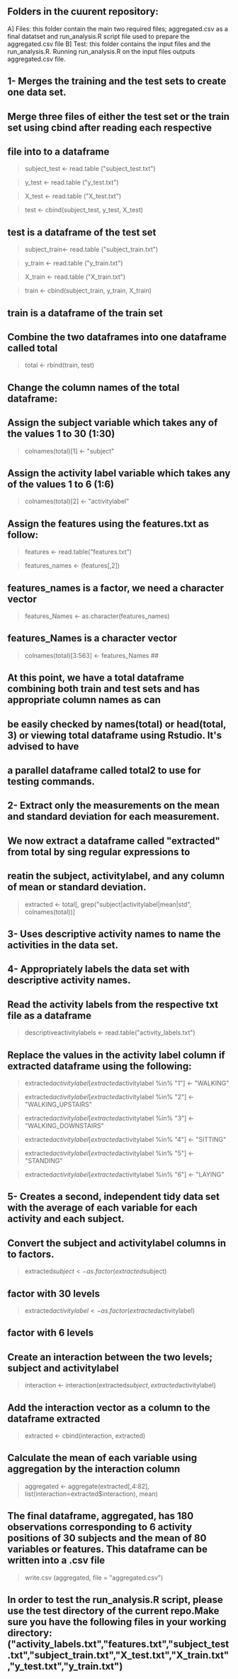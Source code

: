 ## Folders in the cuurent repository:
A] Files: this folder contain the main two required files; aggregated.csv as a final datatset and run_analysis.R script file used to prepare the aggregated.csv file
B] Test: this folder contains the input files and the run_analysis.R. Running run_analysis.R on the input files outputs aggregated.csv file.


## 1- Merges the training and the test sets to create one data set.

## Merge three files of either the test set or the train set using cbind after reading each respective

## file into to a dataframe

> subject_test <- read.table ("subject_test.txt")

> y_test <- read.table ("y_test.txt")

> X_test <- read.table ("X_test.txt")

> test <-  cbind(subject_test, y_test, X_test)

## test is a dataframe of the test set

> subject_train<- read.table ("subject_train.txt")

> y_train <- read.table ("y_train.txt")

> X_train <- read.table ("X_train.txt")

> train <-  cbind(subject_train, y_train, X_train) 

## train is a dataframe of the train set

## Combine the two dataframes into one dataframe called total

> total <- rbind(train, test)

## Change the column names of the total dataframe:

##  Assign the subject variable which takes any of the values 1 to 30 (1:30)

> colnames(total)[1] <- "subject" 

## Assign the activity label variable which takes any of the values 1 to 6 (1:6)

> colnames(total)[2] <- "activitylabel" 

## Assign the features using the features.txt as follow:

> features <- read.table("features.txt")

> features_names <- (features[,2]) 

## features_names is a factor, we need a character vector

> features_Names <- as.character(features_names) 

## features_Names is a character vector

> colnames(total)[3:563] <- features_Names ## 

## At this point, we have a total dataframe combining both train and test sets and has appropriate column names as can
## be easily checked by names(total) or head(total, 3) or viewing total dataframe using Rstudio. It's advised to have 
## a parallel dataframe called total2 to use for testing commands.

## 2- Extract only the measurements on the mean and standard deviation for each measurement.

## We now extract a dataframe called "extracted" from total by sing regular expressions to
## reatin the subject, activitylabel, and any column of mean or standard deviation.

> extracted <- total[, grep("subject|activitylabel|mean|std", colnames(total))]

## 3- Uses descriptive activity names to name the activities in the data set.
## 4- Appropriately labels the data set with descriptive activity names. 

##  Read the activity labels from the respective txt file as a dataframe

> descriptiveactivitylabels <- read.table("activity_labels.txt") 

## Replace the values in the activity label column if extracted dataframe using the following:

> extracted$activitylabel[extracted$activitylabel %in% "1"] <- "WALKING"

> extracted$activitylabel[extracted$activitylabel %in% "2"] <- "WALKING_UPSTAIRS"

> extracted$activitylabel[extracted$activitylabel %in% "3"] <- "WALKING_DOWNSTAIRS"

> extracted$activitylabel[extracted$activitylabel %in% "4"] <- "SITTING"

> extracted$activitylabel[extracted$activitylabel %in% "5"] <- "STANDING"

> extracted$activitylabel[extracted$activitylabel %in% "6"] <- "LAYING"

## 5- Creates a second, independent tidy data set with the average of each variable for each activity and each subject.  

## Convert the subject and activitylabel columns in to factors.

> extracted$subject <- as.factor(extracted$subject) 

## factor with 30 levels

> extracted$activitylabel <- as.factor(extracted$activitylabel) 

## factor with 6 levels

## Create an interaction between the two levels; subject and activitylabel

> interaction <- interaction(extracted$subject, extracted$activitylabel)

## Add the interaction vector as a column to the dataframe extracted

> extracted <- cbind(interaction, extracted)

## Calculate the mean of each variable using aggregation by the interaction column

> aggregated <- aggregate(extracted[,4:82], list(interaction=extracted$interaction), mean)

## The final dataframe, aggregated, has 180 observations corresponding to 6 activity positions of 30 subjects and the mean of 80 variables or features. This dataframe can be written into a .csv file

> write.csv (aggregated, file = "aggregated.csv")

## In order to test the run_analysis.R script, please use the test directory of the current repo.Make sure you have the following files in your working directory: ("activity_labels.txt","features.txt","subject_test.txt","subject_train.txt","X_test.txt","X_train.txt","y_test.txt","y_train.txt")        



